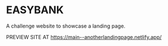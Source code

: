 # EASYBANK
A challenge website to showcase a landing page. 

PREVIEW SITE AT https://main--anotherlandingpage.netlify.app/
